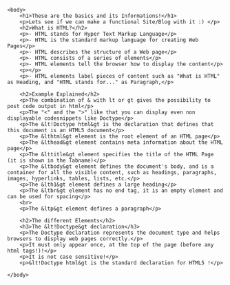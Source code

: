 <!DOCTYPE html>

<html>
    <head>
 	    <title>M1ch43lM.github.io</title>
 	</head>

    <body>
 	    <h1>These are the basics and its Informations!</h1>
	    <p>Lets see if we can make a functional Site/Blog with it :) </p>
 	    <h2>What is HTML?</h2>
 	    <p>- HTML stands for Hyper Text Markup Language</p>
 	    <p>- HTML is the standard markup language for creating Web Pages</p>
 	    <p>- HTML describes the structure of a Web page</p>
 	    <p>- HTML consists of a series of elements</p>
 	    <p>- HTML elements tell the browser how to display the content</p>
 	    <p></p>
 	    <p>- HTML elements label pieces of content such as "What is HTML" as Heading, and "HTML stands for..." as Paragraph,</p>

 	    <h2>Example Explained</h2>
 	    <p>The combination of & with lt or gt gives the possibility to post code output in html</p>
 	    <p>The "<" and the ">" like that you can display even non displayable codesnippets like Doctype</p>
 	    <p>The &lt!Doctype html&gt is the declaration that defines that this document is an HTML5 document</p>
 	    <p>The &lthtml&gt element is the root element of an HTML page</p>
 	    <p>The &lthead&gt element contains meta information about the HTML page</p>
 	    <p>The &lttitle&gt element specifies the title of the HTML Page (it is shown in the Tabname)</p>
 	    <p>The &ltbody&gt element defines the document's body, and is a container for all the visible content, such as headings, paragraphs, images, hyperlinks, tables, lists, etc.</p>
 	    <p>The &lth1&gt element defines a large heading</p>
 	    <p>The &ltbr&gt element has no end tag, it is an empty element and can be used for spacing</p>
 	    <br>
 	    <p>The &ltp&gt element defines a paragraph</p>

        <h2>The different Elements</h2>
 	    <h3>The &lt!Doctype&gt declaration</h3>
 	    <p>The Doctype declaration represents the document type and helps browsers to display web pages correctly.</p>
 	    <p>It must only appear once, at the top of the page (before any html tags!)!</p>
 	    <p>It is not case sensitive!</p>
 	    <p>&lt!Doctype html&gt is the standard declaration for HTML5 !</p>

 	</body>
</html>
